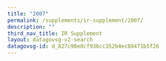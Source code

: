 ```yaml
---
title: "2007"
permalink: /supplements/ir-supplement/2007/
description: ""
third_nav_title: IR Supplement
layout: datagovsg-v2-search
datagovsg-id: d_827c98e8cf936cc352b4ec88471b5f26
---
```

